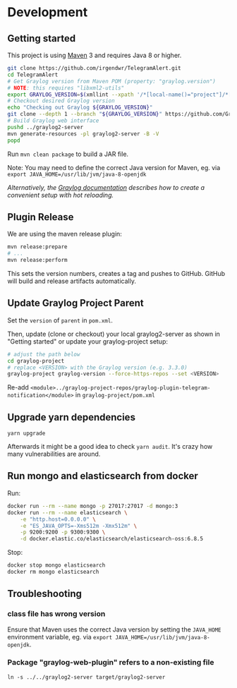 # Development

## Getting started

This project is using [Maven](https://maven.apache.org) 3 and requires Java 8 or higher.

```bash
git clone https://github.com/irgendwr/TelegramAlert.git
cd TelegramAlert
# Get Graylog version from Maven POM (property: "graylog.version")
# NOTE: this requires "libxml2-utils"
export GRAYLOG_VERSION=$(xmllint --xpath '/*[local-name()="project"]/*[local-name()="parent"]/*[local-name()="version"]/text()' pom.xml)
# Checkout desired Graylog version
echo "Checking out Graylog ${GRAYLOG_VERSION}"
git clone --depth 1 --branch "${GRAYLOG_VERSION}" https://github.com/Graylog2/graylog2-server.git ../graylog2-server
# Build Graylog web interface
pushd ../graylog2-server
mvn generate-resources -pl graylog2-server -B -V
popd
```

Run `mvn clean package` to build a JAR file.

Note: You may need to define the correct Java version for Maven, eg. via `export JAVA_HOME=/usr/lib/jvm/java-8-openjdk`

*Alternatively, the [Graylog documentation](https://docs.graylog.org/en/latest/pages/plugins.html) describes how to create a convenient setup with hot reloading.*

## Plugin Release

We are using the maven release plugin:

```bash
mvn release:prepare
# ...
mvn release:perform
```

This sets the version numbers, creates a tag and pushes to GitHub. GitHub will build and release artifacts automatically.

## Update Graylog Project Parent

Set the `version` of `parent` in `pom.xml`.

Then, update (clone or checkout) your local graylog2-server as shown in "Getting started" or update your graylog-project setup:

```bash
# adjust the path below
cd graylog-project
# replace <VERSION> with the Graylog version (e.g. 3.3.0)
graylog-project graylog-version --force-https-repos --set <VERSION>
```

Re-add `<module>../graylog-project-repos/graylog-plugin-telegram-notification</module>` in `graylog-project/pom.xml`

## Upgrade yarn dependencies

`yarn upgrade`

Afterwards it might be a good idea to check `yarn audit`. It's crazy how many vulnerabilities are around.

## Run mongo and elasticsearch from docker

Run:
```bash
docker run --rm --name mongo -p 27017:27017 -d mongo:3
docker run --rm --name elasticsearch \
    -e "http.host=0.0.0.0" \
    -e "ES_JAVA_OPTS=-Xms512m -Xmx512m" \
    -p 9200:9200 -p 9300:9300 \
    -d docker.elastic.co/elasticsearch/elasticsearch-oss:6.8.5
```

Stop:
```bash
docker stop mongo elasticsearch
docker rm mongo elasticsearch
```

## Troubleshooting

### class file has wrong version

Ensure that Maven uses the correct Java version by setting the `JAVA_HOME` environment variable, eg. via `export JAVA_HOME=/usr/lib/jvm/java-8-openjdk`.

### Package "graylog-web-plugin" refers to a non-existing file

`ln -s ../../graylog2-server target/graylog2-server`
